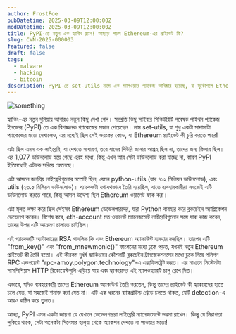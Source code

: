 ```yaml
---
author: FrostFoe
pubDatetime: 2025-03-09T12:00:00Z
modDatetime: 2025-03-09T12:00:00Z
title: PyPI-তে নতুন এক হ্যাকিং প্ল্যান! আছড়ে পড়ল Ethereum-এর প্রাইভেট কি?
slug: CVN-2025-000003
featured: false
draft: false
tags:
  - malware
  - hacking
  - bitcoin
description: PyPI-তে set-utils নামে এক ম্যালওয়্যার প্যাকেজ আবিষ্কার হয়েছে, যা সুকৌশলে Ethereum প্রাইভেট কী চুরি করতে পারে। আর সবচেয়ে চমকপ্রদ ব্যাপার হলো, প্রাইভেট কী-গুলো ব্লকচেইন ট্রানজেকশন দিয়ে চুরি হত। কেউ বুঝতেও পারত না, এইভাবে তারা নিজেই এক্সপোজড হয়ে যেত!
---
```


<img src="https://blogger.googleusercontent.com/img/b/R29vZ2xl/AVvXsEgY77x-OuhLIlxSUxscvgJhS4GvrJ1-cF8bxpqXLFX_TunxoJFH6XyqsDRSQeGlJW6_kgk_SMoMYS9imV0Ka3aB8iza6XlOeJYs734zmlqFKNAWbdzJdqE9jYfwQP8YXvBQiy5D24Edui52-9EPnlQzxeYPDEHs6rEy4WG4x97BbVsZJA6h9UO43r2zJ2mA/s728-rw-e365/PyPI-code.png" alt="something">

হ্যাকিং-এর নতুন দুনিয়ায় আবারও নতুন কিছু দেখা গেল। সম্প্রতি কিছু সাইবার সিকিউরিটি গবেষক পাইথন প্যাকেজ ইনডেক্স (PyPI) তে এক বিপজ্জনক প্যাকেজের সন্ধান পেয়েছেন। নাম set-utils, যা শুধু একটা সাদামাটা প্যাকেজের মতো দেখালেও, এর মধ্যেই ছিল সেই ভয়ংকর কোড, যা Ethereum প্রাইভেট কী চুরি করতে পারে!

এটা ছিল এমন এক লাইব্রেরি, যা দেখতে সাধারণ, তবে যাদের থিউরি জানার আগ্রহ ছিল না, তাদের জন্য কিলার ছিল। এর 1,077 ডাউনলোড হয়ে গেছে এরই মধ্যে, কিন্তু এখন আর সেটা ডাউনলোড করা যাচ্ছে না, কারণ PyPI ইতিমধ্যেই এটাকে সরিয়ে ফেলেছে।

এটা আসলে জনপ্রিয় লাইব্রেরিগুলোর মতোই ছিল, যেমন python-utils (যার ৭১২ মিলিয়ন ডাউনলোড), এবং utils (২৩.৫ মিলিয়ন ডাউনলোড)। প্যাকেজটা যথাযথভাবে তৈরি হয়েছিল, যাতে ব্যবহারকারীরা সহজেই এটি ডাউনলোড করতে পারে, কিন্তু আসল উদ্দেশ্য ছিল Ethereum ওয়ালেট হ্যাক করা।

এটা মূলত লক্ষ্য করে ছিল সেইসব Ethereum ডেভেলপারদের, যারা Python ব্যবহার করে ব্লকচেইন অ্যাপ্লিকেশন ডেভেলপ করেন। বিশেষ করে, eth-account মত ওয়ালেট ম্যানেজমেন্ট লাইব্রেরিগুলোর সঙ্গে যারা কাজ করেন, তাদের উপর এটি আক্রমণ চালাতে চাইছিল।

এই প্যাকেজটি অ্যাটাকারের RSA পাবলিক কি এবং Ethereum অ্যাকাউন্ট ব্যবহার করছিল। তারপর এটি "from_key()" এবং "from_mnewmonic()" ফাংশনের মধ্যে ঢুকে পড়ত, যখনই নতুন Ethereum প্রাইভেট কী তৈরি হতো। এই কীরকম দুর্ধর্ষ হ্যাকিংয়ের কৌশলটি ব্লকচেইন ট্রানজেকশনসের মধ্যে ঢুকে গিয়ে পলিগন RPC এন্ডপয়েন্ট "rpc-amoy.polygon.technology"-এ এক্সফিলট্রেট করত। এর মাধ্যমে সিস্টেমটা সাসপিশিয়াস HTTP রিকোয়েস্টগুলি এড়িয়ে যায় এবং হ্যাকারদের এই ম্যালওয়্যারটি চালু রেখে দিত।

এভাবে, যদিও ব্যবহারকারী তাদের Ethereum অ্যাকাউন্ট তৈরি করতেন, কিন্তু তাদের প্রাইভেট কী হ্যাকারদের হাতে চলে যেত, যা সহজেই শনাক্ত করা যেত না। এটি এক ধরনের ব্যাকগ্রাউন্ড থ্রেডে চলতে থাকত, যেটি detection-এ আরও কঠিন করে তুলত।

আচ্ছা, PyPI এমন একটা জায়গা যে যেখানে ডেভেলপাররা লাইব্রেরি ম্যানেজমেন্টে ভরসা রাখেন। কিন্তু যে নিরাপত্তা লুকিয়ে থাকে, সেটা অনেকটা সিনেমার হালুয়া থেকে অ্যাকশন দেখতে না পাওয়ার মতো!